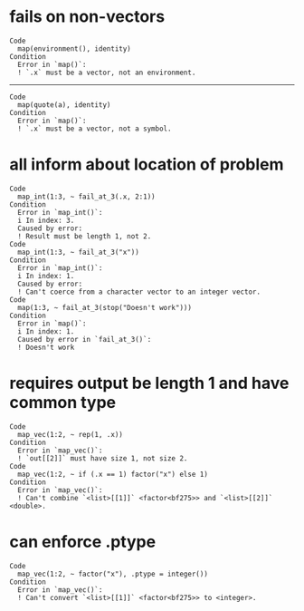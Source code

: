 # fails on non-vectors

    Code
      map(environment(), identity)
    Condition
      Error in `map()`:
      ! `.x` must be a vector, not an environment.

---

    Code
      map(quote(a), identity)
    Condition
      Error in `map()`:
      ! `.x` must be a vector, not a symbol.

# all inform about location of problem

    Code
      map_int(1:3, ~ fail_at_3(.x, 2:1))
    Condition
      Error in `map_int()`:
      i In index: 3.
      Caused by error:
      ! Result must be length 1, not 2.
    Code
      map_int(1:3, ~ fail_at_3("x"))
    Condition
      Error in `map_int()`:
      i In index: 1.
      Caused by error:
      ! Can't coerce from a character vector to an integer vector.
    Code
      map(1:3, ~ fail_at_3(stop("Doesn't work")))
    Condition
      Error in `map()`:
      i In index: 1.
      Caused by error in `fail_at_3()`:
      ! Doesn't work

# requires output be length 1 and have common type

    Code
      map_vec(1:2, ~ rep(1, .x))
    Condition
      Error in `map_vec()`:
      ! `out[[2]]` must have size 1, not size 2.
    Code
      map_vec(1:2, ~ if (.x == 1) factor("x") else 1)
    Condition
      Error in `map_vec()`:
      ! Can't combine `<list>[[1]]` <factor<bf275>> and `<list>[[2]]` <double>.

# can enforce .ptype

    Code
      map_vec(1:2, ~ factor("x"), .ptype = integer())
    Condition
      Error in `map_vec()`:
      ! Can't convert `<list>[[1]]` <factor<bf275>> to <integer>.

